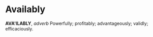 # Availably

**AVA'ILABLY**, _adverb_ Powerfully; profitably; advantageously; validly; efficaciously.